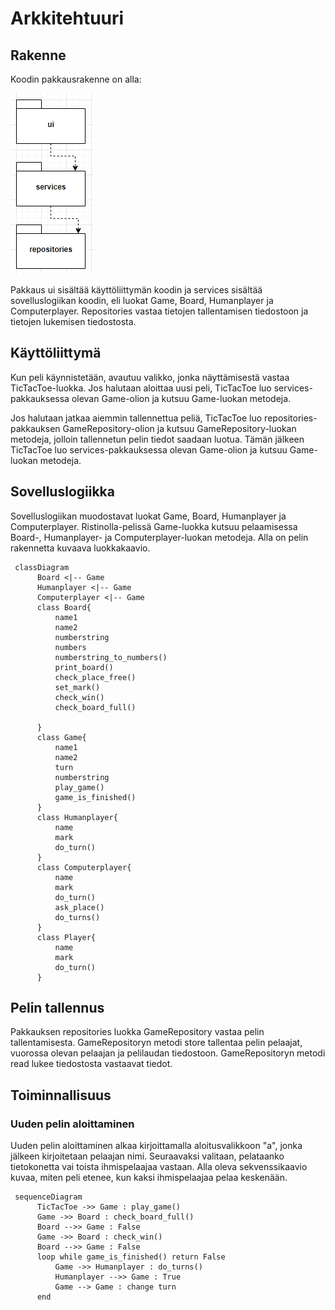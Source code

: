 # Arkkitehtuuri

## Rakenne

Koodin pakkausrakenne on alla: 

![](./kuvat/pakkausrakenne1.PNG)

Pakkaus ui sisältää käyttöliittymän koodin ja services sisältää sovelluslogiikan koodin, eli luokat Game, Board, 
Humanplayer ja Computerplayer. Repositories vastaa tietojen tallentamisen tiedostoon ja tietojen lukemisen tiedostosta.

## Käyttöliittymä

Kun peli käynnistetään, avautuu valikko, jonka näyttämisestä vastaa TicTacToe-luokka. Jos halutaan aloittaa uusi peli,
TicTacToe luo services-pakkauksessa olevan Game-olion ja kutsuu Game-luokan metodeja. 

Jos halutaan jatkaa aiemmin tallennettua peliä, TicTacToe luo repositories-pakkauksen GameRepository-olion ja kutsuu 
GameRepository-luokan metodeja, jolloin tallennetun pelin tiedot saadaan luotua. Tämän jälkeen TicTacToe luo 
services-pakkauksessa olevan Game-olion ja kutsuu Game-luokan metodeja.

## Sovelluslogiikka 

Sovelluslogiikan muodostavat luokat Game, Board, Humanplayer ja Computerplayer. Ristinolla-pelissä Game-luokka 
kutsuu pelaamisessa Board-, Humanplayer- ja Computerplayer-luokan metodeja. Alla on pelin rakennetta kuvaava luokkakaavio.

```mermaid
 classDiagram
      Board <|-- Game
      Humanplayer <|-- Game
      Computerplayer <|-- Game
      class Board{
          name1
          name2
          numberstring
          numbers
          numberstring_to_numbers()
          print_board()
          check_place_free()
          set_mark()
          check_win()
          check_board_full()

      }
      class Game{
          name1
          name2
          turn
          numberstring
          play_game()
          game_is_finished()
      }
      class Humanplayer{
          name
          mark
          do_turn()
      }
      class Computerplayer{
          name
          mark
          do_turn()
          ask_place()
          do_turns()
      }
      class Player{
          name
          mark
          do_turn()
      }
```

## Pelin tallennus

Pakkauksen repositories luokka GameRepository vastaa pelin tallentamisesta. GameRepositoryn metodi store tallentaa pelin
pelaajat, vuorossa olevan pelaajan ja pelilaudan tiedostoon. GameRepositoryn metodi read lukee tiedostosta vastaavat tiedot. 

## Toiminnallisuus

### Uuden pelin aloittaminen
Uuden pelin aloittaminen alkaa kirjoittamalla aloitusvalikkoon "a", 
jonka jälkeen kirjoitetaan pelaajan nimi. Seuraavaksi valitaan, pelataanko
tietokonetta vai toista ihmispelaajaa vastaan. 
Alla oleva sekvenssikaavio kuvaa, miten peli etenee, kun kaksi ihmispelaajaa
pelaa keskenään. 

```mermaid
 sequenceDiagram
      TicTacToe ->> Game : play_game()
      Game ->> Board : check_board_full()
      Board -->> Game : False
      Game ->> Board : check_win()
      Board -->> Game : False
      loop while game_is_finished() return False
          Game ->> Humanplayer : do_turns()
          Humanplayer -->> Game : True
          Game --> Game : change turn
      end
```